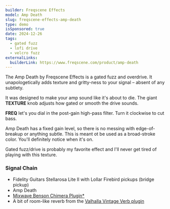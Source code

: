```yaml
---
builder: Freqscene Effects
model: Amp Death
slug: freqscene-effects-amp-death
type: demo
isSponsored: true
date: 2024-12-26
tags:
  - gated fuzz
  - lofi drive
  - velcro fuzz
externalLinks:
  builderLink: https://www.freqscene.com/product/amp-death
---
```


The Amp Death by Freqscene Effects is a gated fuzz and overdrive. It unapologetically adds texture and gritty-ness to your signal – absent of any subtlety.

It was designed to make your amp sound like it's about to die. The giant **TEXTURE** knob adjusts how gated or smooth the drive sounds.

**FREQ** let's you dial in the post-gain high-pass filter. Turn it clockwise to cut bass.

Amp Death has a fixed gain level, so there is no messing with edge-of-breakup or anything subtle. This is meant ot be used as a broad-stroke color. You'll definitely notice when it's on.

Gated fuzz/drive is probably my favorite effect and I'll never get tired of playing with this texture.

### Signal Chain

- Fidelity Guitars Stellarosa Lite II with Lollar Firebird pickups (bridge pickup)
- Amp Death
- [Mixwave Benson Chimera Plugin\*](https://sweetwater.sjv.io/B0N2PL)
- A bit of room-like reverb from the [Valhalla Vintage Verb plugin](https://valhalladsp.com/shop/reverb/valhalla-vintage-verb/)
